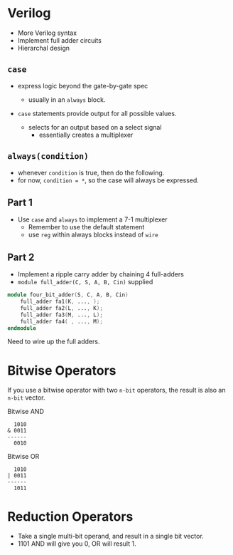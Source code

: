 # Verilog

* More Verilog syntax
* Implement full adder circuits
* Hierarchal design


## `case`

* express logic beyond the gate-by-gate spec
  * usually in an `always` block.

* `case` statements provide output for all possible values.
  * selects for an output based on a select signal
    * essentially creates a multiplexer
    

## `always(condition)`
* whenever `condition` is true, then do the following.
* for now, `condition = *`, so the case will always be expressed.

## Part 1
* Use `case` and `always` to implement a 7-1 multiplexer
  * Remember to use the default statement
  * use `reg` within always blocks instead of `wire`

## Part 2
* Implement a ripple carry adder by chaining 4 full-adders
* `module full_adder(C, S, A, B, Cin)` supplied
  
```verilog
module four_bit_adder(S, C, A, B, Cin)
    full_adder fa1(K, ..., );
    full_adder fa2(L, ..., K);
    full_adder fa3(M, ..., L);
    full_adder fa4( , ..., M);
endmodule
```
Need to wire up the full adders.

# Bitwise Operators

If you use a bitwise operator with two `n-bit` operators, the result is also an `n-bit` vector.

Bitwise AND

```
  1010
& 0011
------
  0010
```

Bitwise OR
```
  1010
| 0011
------
  1011
```

# Reduction Operators

* Take a single multi-bit operand, and result in a single bit vector.
* 1101 AND will give you 0, OR will result 1.